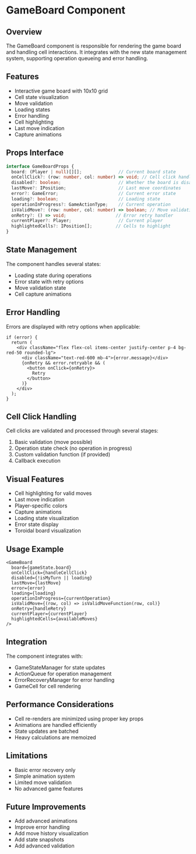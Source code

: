 # GameBoard Component

## Overview
The GameBoard component is responsible for rendering the game board and handling cell interactions. It integrates with the new state management system, supporting operation queueing and error handling.

## Features
- Interactive game board with 10x10 grid
- Cell state visualization
- Move validation
- Loading states
- Error handling
- Cell highlighting
- Last move indication
- Capture animations

## Props Interface
```typescript
interface GameBoardProps {
  board: (Player | null)[][];              // Current board state
  onCellClick?: (row: number, col: number) => void; // Cell click handler
  disabled?: boolean;                      // Whether the board is disabled
  lastMove?: IPosition;                    // Last move coordinates
  error?: GameError;                       // Current error state
  loading?: boolean;                       // Loading state
  operationInProgress?: GameActionType;    // Current operation
  isValidMove?: (row: number, col: number) => boolean; // Move validation function
  onRetry?: () => void;                   // Error retry handler
  currentPlayer?: Player;                  // Current player
  highlightedCells?: IPosition[];         // Cells to highlight
}
```

## State Management
The component handles several states:
- Loading state during operations
- Error state with retry options
- Move validation state
- Cell capture animations

## Error Handling
Errors are displayed with retry options when applicable:
```tsx
if (error) {
  return (
    <div className="flex flex-col items-center justify-center p-4 bg-red-50 rounded-lg">
      <div className="text-red-600 mb-4">{error.message}</div>
      {onRetry && error.retryable && (
        <button onClick={onRetry}>
          Retry
        </button>
      )}
    </div>
  );
}
```

## Cell Click Handling
Cell clicks are validated and processed through several stages:
1. Basic validation (move possible)
2. Operation state check (no operation in progress)
3. Custom validation function (if provided)
4. Callback execution

## Visual Features
- Cell highlighting for valid moves
- Last move indication
- Player-specific colors
- Capture animations
- Loading state visualization
- Error state display
- Toroidal board visualization

## Usage Example
```tsx
<GameBoard
  board={gameState.board}
  onCellClick={handleCellClick}
  disabled={!isMyTurn || loading}
  lastMove={lastMove}
  error={error}
  loading={loading}
  operationInProgress={currentOperation}
  isValidMove={(row, col) => isValidMoveFunction(row, col)}
  onRetry={handleRetry}
  currentPlayer={currentPlayer}
  highlightedCells={availableMoves}
/>
```

## Integration
The component integrates with:
- GameStateManager for state updates
- ActionQueue for operation management
- ErrorRecoveryManager for error handling
- GameCell for cell rendering

## Performance Considerations
- Cell re-renders are minimized using proper key props
- Animations are handled efficiently
- State updates are batched
- Heavy calculations are memoized

## Limitations
- Basic error recovery only
- Simple animation system
- Limited move validation
- No advanced game features

## Future Improvements
- Add advanced animations
- Improve error handling
- Add move history visualization
- Add state snapshots
- Add advanced validation